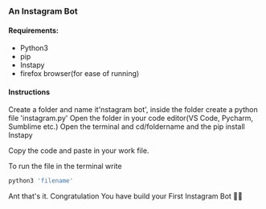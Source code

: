 ### An Instagram Bot  

#### Requirements:  
- Python3
- pip
- Instapy
- firefox browser(for ease of running)

#### Instructions  
Create a folder and name it'nstagram bot', inside the folder create a python file 'instagram.py'
Open the folder in your code editor(VS Code, Pycharm, Sumblime etc.)
Open the terminal and cd/foldername and the pip install Instapy

Copy the code and paste in your work file.

To run the file in the terminal write 
```python
python3 'filename'
```

Ant that's it.
Congratulation You have build your First Instagram Bot 👏👏
